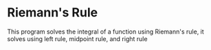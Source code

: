 # Riemann's Rule
This program solves the integral of a function using Riemann's rule, it solves using left rule, midpoint rule, and right rule
